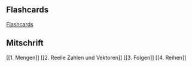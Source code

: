 ## Flashcards
[Flashcards](https://ankiweb.net/shared/info/1741929116)
## Mitschrift
[[1. Mengen]]
[[2. Reelle Zahlen und Vektoren]]
[[3. Folgen]]
[[4. Reihen]]
